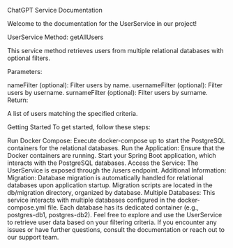 
ChatGPT
Service Documentation

Welcome to the documentation for the UserService in our project!

UserService
Method: getAllUsers

This service method retrieves users from multiple relational databases with optional filters.

Parameters:

nameFilter (optional): Filter users by name.
usernameFilter (optional): Filter users by username.
surnameFilter (optional): Filter users by surname.
Return:

A list of users matching the specified criteria.

Getting Started
To get started, follow these steps:

Run Docker Compose:
Execute docker-compose up to start the PostgreSQL containers for the relational databases.
Run the Application:
Ensure that the Docker containers are running.
Start your Spring Boot application, which interacts with the PostgreSQL databases.
Access the Service:
The UserService is exposed through the /users endpoint.
Additional Information:
Migration:
Database migration is automatically handled for relational databases upon application startup.
Migration scripts are located in the db/migration directory, organized by database.
Multiple Databases:
This service interacts with multiple databases configured in the docker-compose.yml file.
Each database has its dedicated container (e.g., postgres-db1, postgres-db2).
Feel free to explore and use the UserService to retrieve user data based on your filtering criteria. If you encounter any issues or have further questions, consult the documentation or reach out to our support team.
